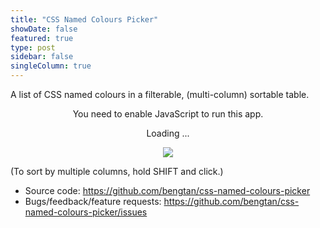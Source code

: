 ```yaml
---
title: "CSS Named Colours Picker"
showDate: false
featured: true
type: post
sidebar: false
singleColumn: true
---
```


A list of CSS named colours in a filterable, (multi-column) sortable table.

<div id="root" class="css-named-colours-picker">
    <div style="text-align: center;">
    <noscript>You need to enable JavaScript to run this app.</noscript>
    <p>Loading ...</p>
    <p><img src="/images/Loading_indicator.gif" /></p>
    </div>
</div>
<script src="dist/main.js"></script>

(To sort by multiple columns, hold SHIFT and click.)

* Source code: https://github.com/bengtan/css-named-colours-picker
* Bugs/feedback/feature requests: https://github.com/bengtan/css-named-colours-picker/issues

